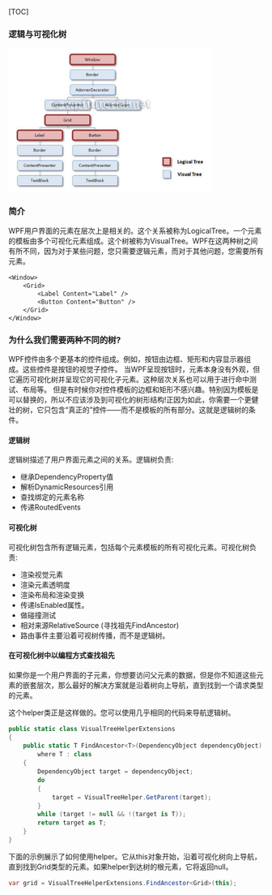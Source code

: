 [TOC]

### 逻辑与可视化树

<img src="Images/03.png" alt="00" style="zoom:80%;" />

### 简介

WPF用户界面的元素在层次上是相关的。这个关系被称为LogicalTree。一个元素的模板由多个可视化元素组成。这个树被称为VisualTree。WPF在这两种树之间有所不同，因为对于某些问题，您只需要逻辑元素，而对于其他问题，您需要所有元素。

```xaml
<Window>
    <Grid>
        <Label Content="Label" />
        <Button Content="Button" />
    </Grid>
</Window>
```

### 为什么我们需要两种不同的树?

WPF控件由多个更基本的控件组成。例如，按钮由边框、矩形和内容显示器组成。这些控件是按钮的视觉子控件。
当WPF呈现按钮时，元素本身没有外观，但它遍历可视化树并呈现它的可视化子元素。这种层次关系也可以用于进行命中测试、布局等。
但是有时候你对控件模板的边框和矩形不感兴趣。特别因为模板是可以替换的，所以不应该涉及到可视化的树形结构!正因为如此，你需要一个更健壮的树，它只包含“真正的”控件——而不是模板的所有部分。这就是逻辑树的条件。

#### 逻辑树

逻辑树描述了用户界面元素之间的关系。逻辑树负责:

- 继承DependencyProperty值
- 解析DynamicResources引用
- 查找绑定的元素名称
- 传递RoutedEvents

#### 可视化树

可视化树包含所有逻辑元素，包括每个元素模板的所有可视化元素。可视化树负责:

- 渲染视觉元素
- 渲染元素透明度
- 渲染布局和渲染变换
- 传递IsEnabled属性。
- 做碰撞测试
- 相对来源RelativeSource (寻找祖先FindAncestor)
- 路由事件主要沿着可视树传播，而不是逻辑树。

#### 在可视化树中以编程方式查找祖先

如果你是一个用户界面的子元素，你想要访问父元素的数据，但是你不知道这些元素的嵌套层次，那么最好的解决方案就是沿着树向上导航，直到找到一个请求类型的元素。

这个helper类正是这样做的。您可以使用几乎相同的代码来导航逻辑树。

```c#
public static class VisualTreeHelperExtensions
{
    public static T FindAncestor<T>(DependencyObject dependencyObject)
        where T : class
    {
        DependencyObject target = dependencyObject;
        do
        {
            target = VisualTreeHelper.GetParent(target);
        }
        while (target != null && !(target is T));
        return target as T;
    }
}
```

下面的示例展示了如何使用helper。它从this对象开始，沿着可视化树向上导航，直到找到Grid类型的元素。如果helper到达树的根元素，它将返回null。

```C#
var grid = VisualTreeHelperExtensions.FindAncestor<Grid>(this);
```









